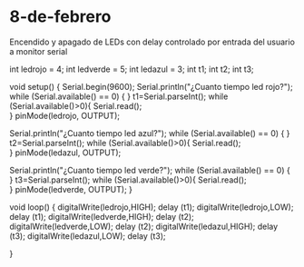 # 8-de-febrero
Encendido y apagado de LEDs con delay controlado por entrada del usuario a monitor serial

int ledrojo = 4; 
int ledverde = 5; 
int ledazul = 3;
int t1;
int t2; 
int t3;

void setup() {
Serial.begin(9600);
Serial.println("¿Cuanto tiempo led rojo?");
while (Serial.available() == 0) {
}
t1=Serial.parseInt();
while (Serial.available()>0){
Serial.read();  
}
pinMode(ledrojo, OUTPUT);
  
Serial.println("¿Cuanto tiempo led azul?");
while (Serial.available() == 0) {
}
t2=Serial.parseInt();
while (Serial.available()>0){
Serial.read();  
}
pinMode(ledazul, OUTPUT);
  
Serial.println("¿Cuanto tiempo led verde?");
while (Serial.available() == 0) {
}
t3=Serial.parseInt();
while (Serial.available()>0){
Serial.read();  
}
pinMode(ledverde, OUTPUT);
}

void loop() {
digitalWrite(ledrojo,HIGH);
delay (t1);
digitalWrite(ledrojo,LOW);
delay (t1);
digitalWrite(ledverde,HIGH);
delay (t2);
digitalWrite(ledverde,LOW);
delay (t2);
digitalWrite(ledazul,HIGH);
delay (t3);
digitalWrite(ledazul,LOW);
delay (t3);

}
